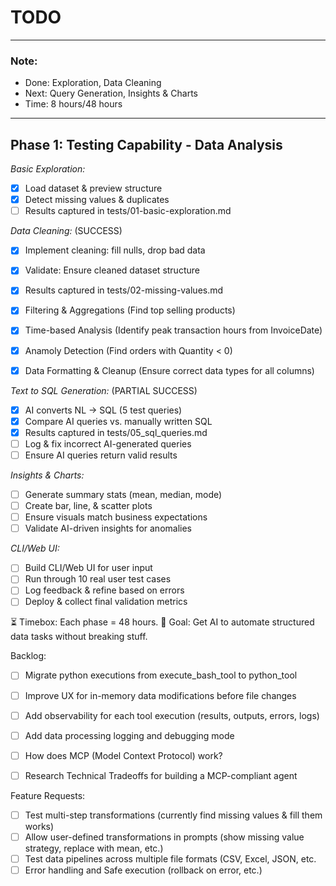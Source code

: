 # TODO

---

### **Note:** 
- Done: Exploration, Data Cleaning
- Next: Query Generation, Insights & Charts
- Time: 8 hours/48 hours

---

## **Phase 1: Testing Capability - Data Analysis**

*Basic Exploration:*
- [X] Load dataset & preview structure
- [X] Detect missing values & duplicates
- [ ] Results captured in tests/01-basic-exploration.md

*Data Cleaning:* (SUCCESS)
- [X] Implement cleaning: fill nulls, drop bad data
- [X] Validate: Ensure cleaned dataset structure
- [X] Results captured in tests/02-missing-values.md

- [X] Filtering & Aggregations (Find top selling products)
- [X] Time-based Analysis (Identify peak transaction hours from InvoiceDate)
- [X] Anamoly Detection (Find orders with Quantity < 0)
- [X] Data Formatting & Cleanup (Ensure correct data types for all columns)

*Text to SQL Generation:* (PARTIAL SUCCESS)
- [X] AI converts NL → SQL (5 test queries)
- [X] Compare AI queries vs. manually written SQL
- [X] Results captured in tests/05_sql_queries.md
- [ ] Log & fix incorrect AI-generated queries
- [ ] Ensure AI queries return valid results

*Insights & Charts:*
- [ ] Generate summary stats (mean, median, mode)
- [ ] Create bar, line, & scatter plots
- [ ] Ensure visuals match business expectations
- [ ] Validate AI-driven insights for anomalies

*CLI/Web UI:*
- [ ] Build CLI/Web UI for user input
- [ ] Run through 10 real user test cases
- [ ] Log feedback & refine based on errors
- [ ] Deploy & collect final validation metrics

⏳ Timebox: Each phase = 48 hours.
🎯 Goal: Get AI to automate structured data tasks without breaking stuff.



Backlog:
- [ ] Migrate python executions from execute_bash_tool to python_tool
- [ ] Improve UX for in-memory data modifications before file changes
- [ ] Add observability for each tool execution (results, outputs, errors, logs)
- [ ] Add data processing logging and debugging mode
- [ ] How does MCP (Model Context Protocol) work?
- [ ] Research Technical Tradeoffs for building a MCP-compliant agent


Feature Requests:
- [ ] Test multi-step transformations (currently find missing values & fill them works)
- [ ] Allow user-defined transformations in prompts (show missing value strategy, replace with mean, etc.)
- [ ] Test data pipelines across multiple file formats (CSV, Excel, JSON, etc.
- [ ] Error handling and Safe execution (rollback on error, etc.)